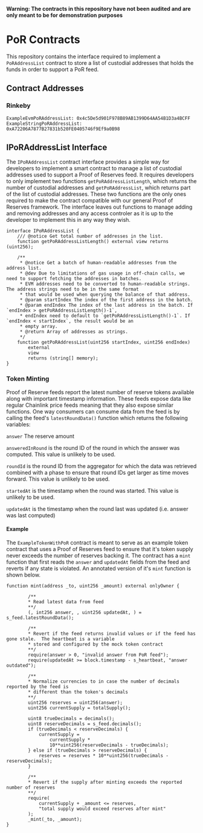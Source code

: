 **Warning: The contracts in this repository have not been audited and are only meant to be for demonstration purposes**

# PoR Contracts

This repository contains the interface required to implement a `PoRAddressList` contract to store a list of custodial addresses that holds the funds in order to support a PoR feed.

## Contract Addresses

### Rinkeby

```
ExampleEvmPoRAddressList: 0x4c5De5d901F978B89AB1399D64AA54B1D3a4BCFF
ExampleStringPoRAddressList: 0xA72206A7877B27831b520FE0405746f9Ef9a0B98
```

## IPoRAddressList Interface

The `IPoRAddressList` contract interface provides a simple way for developers to implement a smart contract to manage a list of custodial addresses used
to support a Proof of Reserves feed. It requires developers to only implement two functions `getPoRAddressListLength`, which returns the number of custodial addresses and `getPoRAddressList`, which returns part of the list of custodial addresses. These two functions are the only ones required to make the contract compatible with our general Proof of Reserves framework. The interface leaves out functions to manage adding and removing addresses and any access controler as it is up to the developer to implement this in any way they wish.

```
interface IPoRAddressList {
    /// @notice Get total number of addresses in the list.
    function getPoRAddressListLength() external view returns (uint256);

    /**
     * @notice Get a batch of human-readable addresses from the address list.
     * @dev Due to limitations of gas usage in off-chain calls, we need to support fetching the addresses in batches.
     * EVM addresses need to be converted to human-readable strings. The address strings need to be in the same format
     * that would be used when querying the balance of that address.
     * @param startIndex The index of the first address in the batch.
     * @param endIndex The index of the last address in the batch. If `endIndex > getPoRAddressListLength()-1`,
     * endIndex need to default to `getPoRAddressListLength()-1`. If `endIndex < startIndex`, the result would be an
     * empty array.
     * @return Array of addresses as strings.
     */
    function getPoRAddressList(uint256 startIndex, uint256 endIndex)
        external
        view
        returns (string[] memory);
}

```

### Token Minting

Proof of Reserve feeds report the latest number of reserve tokens available along with important timestamp information. These feeds expose data like regular Chainlink price feeds meaning that they also expose similar functions. One way consumers can consume data from the feed is by calling the feed's `latestRoundData()` function which returns the following variables:

`answer`
The reserve amount

`answeredInRound`
is the round ID of the round in which the answer was computed. This value is unlikely to be used.

`roundId`
is the round ID from the aggregator for which the data was retrieved combined with a phase to ensure that round IDs get larger as time moves forward. This value is unlikely to be used.

`startedAt`
is the timestamp when the round was started. This value is unlikely to be used.

`updatedAt`
is the timestamp when the round last was updated (i.e. answer was last computed)

#### Example

The `ExampleTokenWithPoR` contract is meant to serve as an example token contract that uses a Proof of Reserves feed to ensure that it's token supply never exceeds the number of reserves backing it. The contract has a `mint` function that first reads the `answer` and `updatedAt` fields from the feed and reverts if any state is violated. An annotated version of it's `mint` function is shown below.

```
function mint(address _to, uint256 _amount) external onlyOwner {

        /**
        * Read latest data from feed
        **/
        (, int256 answer, , uint256 updatedAt, ) = s_feed.latestRoundData();

        /**
        * Revert if the feed returns invalid values or if the feed has gone stale.  The heartbeat is a variable
        * stored and configured by the mock token contract
        **/
        require(answer > 0, "invalid answer from PoR feed");
        require(updatedAt >= block.timestamp - s_heartbeat, "answer outdated");

        /**
        * Normalize currencies to in case the number of decimals reported by the feed is
        * different than the token's decimals
        **/
        uint256 reserves = uint256(answer);
        uint256 currentSupply = totalSupply();

        uint8 trueDecimals = decimals();
        uint8 reserveDecimals = s_feed.decimals();
        if (trueDecimals < reserveDecimals) {
            currentSupply =
                currentSupply *
                10**uint256(reserveDecimals - trueDecimals);
        } else if (trueDecimals > reserveDecimals) {
            reserves = reserves * 10**uint256(trueDecimals - reserveDecimals);
        }

        /**
        * Revert if the supply after minting exceeds the reported number of reserves
        **/
        require(
            currentSupply + _amount <= reserves,
            "total supply would exceed reserves after mint"
        );
        _mint(_to, _amount);
}
```
